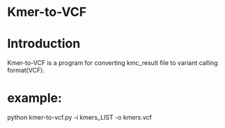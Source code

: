 # Kmer-to-VCF

# Introduction
Kmer-to-VCF is a program for converting kmc_result file to variant calling format(VCF).

# example:
python kmer-to-vcf.py -i kmers_LIST -o kmers.vcf
